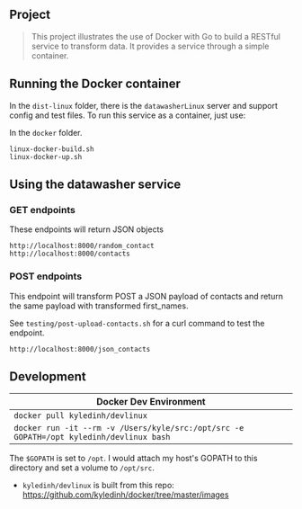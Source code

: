 ## Project
> This project illustrates the use of Docker with Go to build a RESTful service to transform data. It provides a service through a simple container.

## Running the Docker container
In the `dist-linux` folder, there is the `datawasherLinux` server and support config and test files. To run this service as a container, just use:

In the `docker` folder.
```
linux-docker-build.sh
linux-docker-up.sh
```
## Using the datawasher service

### GET endpoints
These endpoints will return JSON objects
```
http://localhost:8000/random_contact
http://localhost:8000/contacts
```

### POST endpoints
This endpoint will transform POST a JSON payload of contacts and return the same payload with transformed first_names.

See `testing/post-upload-contacts.sh` for a curl command to test the endpoint.
```
http://localhost:8000/json_contacts
```

## Development

| Docker Dev Environment                      |
|---------------------------------------------|
| `docker pull kyledinh/devlinux`             |
| `docker run -it --rm -v /Users/kyle/src:/opt/src -e GOPATH=/opt kyledinh/devlinux bash` |

The `$GOPATH` is set to `/opt`. I would attach my host's GOPATH to this directory and set a volume to `/opt/src`.

* `kyledinh/devlinux` is built from this repo: https://github.com/kyledinh/docker/tree/master/images
